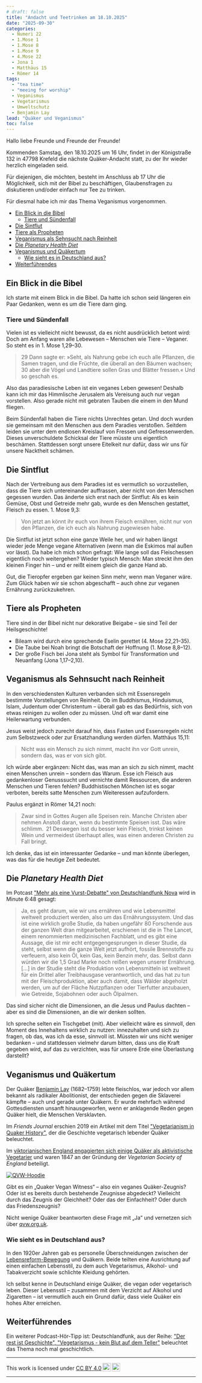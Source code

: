 ```yaml
---
# draft: false
title: "Andacht und Teetrinken am 18.10.2025"
date: "2025-09-30"
categories:
  - Numeri 22
  - 1.Mose 1
  - 1.Mose 8
  - 1.Mose 9
  - 4.Mose 22
  - Jona 1
  - Matthäus 15
  - Römer 14
tags:
  - "tea time"
  - "meeing for worship"
  - Veganismus
  - Vegetarismus
  - Umweltschutz
  - Benjamin Lay
lead: "Quäker und Veganismus"
toc: false
---
```


Hallo liebe Freunde und Freunde der Freunde!

Kommenden Samstag, den 18.10.2025 um 16 Uhr, findet in der Königstraße 132 in 47798 Krefeld die nächste Quäker-Andacht statt, zu der Ihr wieder herzlich eingeladen seid.

Für diejenigen, die möchten, besteht im Anschluss ab 17 Uhr die Möglichkeit, sich mit der Bibel zu beschäftigen, Glaubensfragen zu diskutieren und/oder einfach nur Tee zu trinken.

Für diesmal habe ich mir das Thema Veganismus vorgenommen.

- [Ein Blick in die Bibel](#ein-blick-in-die-bibel)
  - [Tiere und Sündenfall](#tiere-und-sündenfall)
- [Die Sintflut](#die-sintflut)
- [Tiere als Propheten](#tiere-als-propheten)
- [Veganismus als Sehnsucht nach Reinheit](#veganismus-als-sehnsucht-nach-reinheit)
- [Die _Planetary Health Diet_](#die-planetary-health-diet)
- [Veganismus und Quäkertum](#veganismus-und-quäkertum)
  - [Wie sieht es in Deutschland aus?](#wie-sieht-es-in-deutschland-aus)
- [Weiterführendes](#weiterführendes)

## Ein Blick in die Bibel

Ich starte mit einem Blick in die Bibel. Da hatte ich schon seid längeren ein Paar Gedanken, wenn es um die Tiere darn ging.

### Tiere und Sündenfall

Vielen ist es vielleicht nicht bewusst, da es nicht ausdrücklich betont wird: Doch am Anfang waren alle Lebewesen – Menschen wie Tiere – Veganer. So steht es in 1. Mose 1,29–30.

> 29 Dann sagte er: »Seht, als Nahrung gebe ich euch alle Pflanzen, die Samen tragen, und die Früchte, die überall an den Bäumen wachsen; 30 aber die Vögel und Landtiere sollen Gras und Blätter fressen.« Und so geschah es.

Also das paradiesische Leben ist ein veganes Leben gewesen! Deshalb kann ich mir das Himmlische Jerusalem als Vereisung auch nur vegan vorstellen. Also gerade nicht mit gebraten Tauben die einem in den Mund fliegen.

Beim Sündenfall haben die Tiere nichts Unrechtes getan. Und doch wurden sie gemeinsam mit den Menschen aus dem Paradies verstoßen. Seitdem leiden sie unter dem endlosen Kreislauf von Fressen und Gefressenwerden. Dieses unverschuldete Schicksal der Tiere müsste uns eigentlich beschämen. Stattdessen sorgt unsere Eitelkeit nur dafür, dass wir uns für unsere Nacktheit schämen.

## Die Sintflut

Nach der Vertreibung aus dem Paradies ist es vermutlich so vorzustellen, dass die Tiere sich untereinander auffrassen, aber nicht von den Menschen gegessen wurden. Das änderte sich erst nach der Sintflut: Als es kein Gemüse, Obst und Getreide mehr gab, wurde es den Menschen gestattet, Fleisch zu essen. 1. Mose 9,3:

> Von jetzt an könnt ihr euch von ihrem Fleisch ernähren, nicht nur von den Pflanzen, die ich euch als Nahrung zugewiesen habe.

Die Sintflut ist jetzt schon eine ganze Weile her, und wir haben längst wieder jede Menge vegane Alternativen (wenn man die Eskimos mal außen vor lässt). Da habe ich mich schon gefragt: Wie lange soll das Fleischessen eigentlich noch weitergehen? Wieder typisch Mensch: Man streckt ihm den kleinen Finger hin – und er reißt einem gleich die ganze Hand ab.

Gut, die Tieropfer ergeben gar keinen Sinn mehr, wenn man Veganer wäre. Zum Glück haben wir sie schon abgeschafft – auch ohne zur veganen Ernährung zurückzukehren.

## Tiere als Propheten

Tiere sind in der Bibel nicht nur dekorative Beigabe – sie sind Teil der Heilsgeschichte!

- Bileam wird durch eine sprechende Eselin gerettet (4. Mose 22,21–35).
- Die Taube bei Noah bringt die Botschaft der Hoffnung (1. Mose 8,8–12).
- Der große Fisch bei Jona steht als Symbol für Transformation und Neuanfang (Jona 1,17–2,10).

## Veganismus als Sehnsucht nach Reinheit

In den verschiedensten Kulturen verbanden sich mit Essensregeln bestimmte Vorstellungen von Reinheit. Ob im Buddhismus, Hinduismus, Islam, Judentum oder Christentum – überall gab es das Bedürfnis, sich von etwas reinigen zu wollen oder zu müssen. Und oft war damit eine Heilerwartung verbunden.

Jesus weist jedoch zurecht darauf hin, dass Fasten und Essensregeln nicht zum Selbstzweck oder zur Ersatzhandlung werden dürfen. Matthäus 15,11:

> Nicht was ein Mensch zu sich nimmt, macht ihn vor Gott unrein, sondern das, was er von sich gibt.

Ich würde aber ergänzen: Nicht das, was man an sich zu sich nimmt, macht einen Menschen unrein – sondern das Warum. Esse ich Fleisch aus gedankenloser Genusssucht und vernichte damit Ressourcen, die anderen Menschen und Tieren fehlen? Buddhistischen Mönchen ist es sogar verboten, bereits satte Menschen zum Weiteressen aufzufordern.

Paulus ergänzt in Römer 14,21 noch:

> Zwar sind in Gottes Augen alle Speisen rein. Manche Christen aber nehmen Anstoß daran, wenn du bestimmte Speisen isst. Das wäre schlimm. 21 Deswegen isst du besser kein Fleisch, trinkst keinen Wein und vermeidest überhaupt alles, was einen anderen Christen zu Fall bringt.

Ich denke, das ist ein interessanter Gedanke – und man könnte überlegen, was das für die heutige Zeit bedeutet.

## Die _Planetary Health Diet_

Im Potcast ["Mehr als eine Vurst-Debatte" von Deutschlandfunk Nova](https://www.deutschlandfunknova.de/beitrag/ernaehrung-mehr-als-eine-vurst-debatte) wird in Minute 6:48 gesagt:

> Ja, es geht darum, wie wir uns ernähren und wie Lebensmittel weltweit produziert werden, also um das Ernährungssystem. Und das ist eine wirklich große Studie, da haben ungefähr 80 Forschende aus der ganzen Welt dran mitgearbeitet, erschienen ist die in The Lancet, einem renommierten medizinischen Fachblatt, und es gibt eine Aussage, die ist mir echt entgegengesprungen in dieser Studie, da steht, selbst wenn die ganze Welt jetzt aufhört, fossile Brennstoffe zu verfeuern, also kein Öl, kein Gas, kein Benzin mehr, das. Selbst dann würden wir die 1,5 Grad Marke noch reißen wegen unserer Ernährung.
> [...] in der Studie steht die Produktion von Lebensmitteln ist weltweit für ein Drittel aller Treibhausgase verantwortlich, und das hat zu tun mit der Fleischproduktion, aber auch damit, dass Wälder abgeholzt werden, um auf der Fläche Nutzpflanzen oder Tierfutter anzubauen, wie Getreide, Sojabohnen oder auch Ölpalmen.

Das sind sicher nicht die Dimensionen, an die Jesus und Paulus dachten – aber es sind die Dimensionen, an die wir denken sollten.

Ich spreche selten ein Tischgebet (mit). Aber vielleicht wäre es sinnvoll, den Moment des Innehaltens wirklich zu nutzen: innezuhalten und sich zu fragen, ob das, was ich da esse, sinnvoll ist. Müssten wir uns nicht weniger bedanken – und stattdessen vielmehr darum bitten, dass uns die Kraft gegeben wird, auf das zu verzichten, was für unsere Erde eine Überlastung darstellt?

## Veganismus und Quäkertum

Der Quäker [Benjamin Lay](https://de.wikipedia.org/wiki/Benjamin_Lay) (1682–1759) lebte fleischlos, war jedoch vor allem bekannt als radikaler Abolitionist, der entschieden gegen die Sklaverei kämpfte – auch und gerade unter Quäkern. Er wurde mehrfach während Gottesdiensten unsanft hinausgeworfen, wenn er anklagende Reden gegen Quäker hielt, die Menschen Versklavten.

Im _Friends Journal_ erschien 2019 ein Artikel mit dem Titel ["Vegetarianism in Quaker History"](https://www.friendsjournal.org/vegetarian-history/), der die Geschichte vegetarisch lebender Quäker beleuchtet.

Im [viktorianischen England engagierten sich einige Quäker als aktivistische Vegetarier](https://ivu.org/history/thesis/quakers.html) und waren 1847 an der Gründung der _Vegetarian Society of England_ beteiligt.

[![QVW-Hoodie](qvw.png)](https://quaker-vegan-witness.teemill.com/)

Gibt es ein „Quaker Vegan Witness“ – also ein veganes Quäker-Zeugnis?
Oder ist es bereits durch bestehende Zeugnisse abgedeckt?
Vielleicht durch das Zeugnis der Gleichheit? Oder das der Einfachheit? Oder durch das Friedenszeugnis?

Nicht wenige Quäker beantworten diese Frage mit „Ja“ und vernetzen sich über [qvw.org.uk](https://qvw.org.uk/).

### Wie sieht es in Deutschland aus?

In den 1920er Jahren gab es personelle Überschneidungen zwischen der [Lebensreform-Bewegung](https://de.wikipedia.org/wiki/Lebensreform) und Quäkern.
Beide teilten eine Ausrichtung auf einen einfachen Lebensstil, zu dem auch Vegetarismus, Alkohol- und Tabakverzicht sowie schlichte Kleidung gehörten.

Ich selbst kenne in Deutschland einige Quäker, die vegan oder vegetarisch leben.
Dieser Lebensstil – zusammen mit dem Verzicht auf Alkohol und Zigaretten – ist vermutlich auch ein Grund dafür, dass viele Quäker ein hohes Alter erreichen.

## Weiterführendes

Ein weiterer Podcast-Hör-Tipp ist: Deutschlandfunk, aus der Reihe: ["Der rest ist Geschichte", "Vegetarismus - kein Blut auf dem Teller"](https://www.ardaudiothek.de/episode/urn:ard:episode:909a7c76083b102e/) beleuchtet das Thema noch mal geschichtlich.

---

<p xmlns:cc="http://creativecommons.org/ns#" >This work is licensed under <a href="https://creativecommons.org/licenses/by/4.0/?ref=chooser-v1" target="\_blank" rel="license noopener noreferrer" style="display:inline-block;">CC BY 4.0<img style="height:22px!important;margin-left:3px;vertical-align:text-bottom;" src="https://mirrors.creativecommons.org/presskit/icons/cc.svg?ref=chooser-v1" alt=""><img style="height:22px!important;margin-left:3px;vertical-align:text-bottom;" src="https://mirrors.creativecommons.org/presskit/icons/by.svg?ref=chooser-v1" alt=""></a></p>

---
